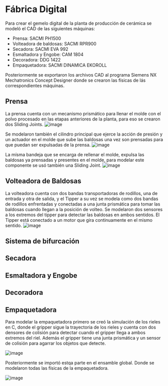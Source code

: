 

# Fábrica Digital

Para crear el gemelo digital de la planta de producción de cerámica se modeló el CAD de las siguientes máquinas:

- Prensa: SACMI PH1500
- Volteadora de baldosas: SACMI RPR900
- Secadora: SACMI EVA 992
- Esmaltadora y Engobe: CAM 1804
- Decoradora: DDG 1422
- Empaquetadora: SACMI DINAMICA EKOROLL

Posteriormente se exportaron los archivos CAD al programa Siemens NX Mechatronics Concept Designer donde se crearon las físicas de lás correspondientes máquinas.

## Prensa

La prensa cuenta con un mecanismo prismático para llenar el molde con el polvo procesado en las etapas anteriores de la planta, para eso se crearon dos Sliding Joints.
![image](https://github.com/danielCamiloP/TecnomecatroniX/assets/73075254/d41a6329-fefc-4966-bde2-5689aa1c6579)

Se modelaron también el cilindro principal que ejerce la acción de presión y un actuador en el molde que sube las baldosas una vez son prensadas para que puedan ser expulsadas de la prensa.
![image](https://github.com/danielCamiloP/TecnomecatroniX/assets/73075254/a887543e-7403-40ec-a602-e01486705b83)

La mísma bandeja que se encarga de rellenar el molde, expulsa las baldosas ya prensadas y presentes en el molde, para modelar este componente se usó también una Sliding Joint.
![image](https://github.com/danielCamiloP/TecnomecatroniX/assets/73075254/22c20644-6fc1-44f3-9305-a0c77dea9b5f)

## Volteadora de Baldosas

La volteadora cuenta con dos bandas transportadoras de rodillos, una de entrada y otra de salida, y el Tipper a su vez se modela como dos bandas de rodillos enfrentadas y conectadas a una junta prismática para tomar las baldosas cuando llegan a la posición de volteo. Se modelaron dos sensores a los extremos del tipper para detectar las baldosas en ambos sentidos. El Tipper está conectado a un motor que gira continuamente en el mismo sentido.
![image](https://github.com/danielCamiloP/TecnomecatroniX/assets/73075254/e76ea360-8dd3-4b8f-a5fb-99e8984c431b)


## Sistema de bifurcación

## Secadora

## Esmaltadora y Engobe

## Decoradora

## Empaquetadora

Para modelar la empaquetadora primero se creó la simulación de los rieles en C, donde el gripper sigue la trayectoria de los rieles y cuenta con dos densores de colisión para detectar cuando el gripper llega a ambos extremos del riel. Además el gripper tiene una junta prismática y un sensor de colisión para agarrar los objetos que detecte.

![image](https://github.com/danielCamiloP/TecnomecatroniX/assets/73075254/6fa94ed1-4d10-414e-b60b-77c8a007234e)

Posteriormente se importó estqa parte en el ensamble global. Donde se modelaron todas las físicas de la empaquetadora.

![image](https://github.com/danielCamiloP/TecnomecatroniX/assets/73075254/7e474bf2-5804-4a4e-8123-5ed7e8a47ebc)


